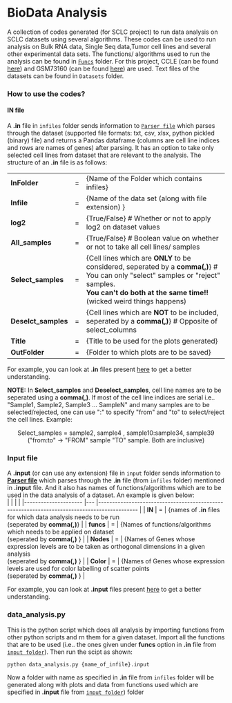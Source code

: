 # BioData Analysis  
   
A collection of codes generated (for SCLC project) to run data analysis on SCLC datasets using several algorithms. These codes can be used to run analysis on Bulk RNA data, Single Seq data,Tumor cell lines and several other experimental data sets. The functions/ algorithms used to run the analysis can be found in [``Funcs``](https://github.com/uday2607/CSB-SCLC/tree/master/Additional_Codes/BioData-Analysis/Funcs) folder. For this project, CCLE (can be found [here](https://data.broadinstitute.org/ccle_legacy_data/mRNA_expression/CCLE_Expression_2012-09-29.res)) and GSM73160 (can be found [here](https://www.ncbi.nlm.nih.gov/geo/query/acc.cgi?acc=GSE73160)) are used. Text files of the datasets can be found in ``Datasets`` folder.
  
### How to use the codes?  
#### IN file  
A **.in** file in ``infiles`` folder sends information to [``Parser file``](https://github.com/uday2607/CSB-SCLC/blob/master/Additional_Codes/BioData-Analysis/Parse.py) which parses through the dataset (supported file formats: txt, csv, xlsx, python pickled (binary) file) and returns a Pandas dataframe \(columns are cell line indices and rows are names of genes) after parsing. It has an option to take only selected cell lines from dataset that are relevant to the analysis. The structure of an **.in** file is as follows: 

|                     	|   	|                                                                                            	|
|---------------------	|---	|--------------------------------------------------------------------------------------------	|
| **InFolder**        	| = 	| {Name of the Folder which contains infiles}                                                            	|
| **Infile**          	| = 	| {Name of the data set (along with file extension) }                                        	|
| **log2**            	| = 	| {True/False} # Whether or not to apply log2 on dataset values                              	|
| **All_samples**     	| = 	| {True/False} # Boolean value on whether or not to take all cell lines/ samples              	|
| **Select_samples**  	| = 	| {Cell lines which are **ONLY** to be considered, seperated by a **comma(,)**} # You can only "select" samples or "reject" samples.<br> **You can't do both at the same time!!**(wicked weird things happens) 	|
| **Deselct_samples** 	| = 	| {Cell lines which are **NOT** to be included, seperated by a **comma(,)**} # Opposite of select_columns                     	|
| **Title**           	| = 	| {Title to be used for the plots generated}                                                       	|
| **OutFolder**       	| = 	| {Folder to which plots are to be saved}                                                    	|

For example, you can look at **.in** files present [here](https://github.com/uday2607/CSB-SCLC/tree/master/Additional_Codes/BioData-Analysis/infiles) to get a better understanding.
    
**NOTE:** In **Select_samples** and **Deselect_samples**, cell line names are to be seperated using a **comma(,)**. If most of the cell line indices are serial i.e.. "Sample1, Sample2, Sample3 ... SampleN" and many samples are to be selected/rejected, one can use ":" to specify "from" and "to" to select/reject the cell lines. Example:  
  
<p align="center",display: inline-block>Select_samples = sample2, sample4 , sample10:sample34, sample39 <br>  
("from:to" -> "FROM" sample "TO" sample. Both are inclusive)  </p>

### Input file
A **.input** (or can use any extension) file in ``input`` folder sends information to **[Parser file](https://github.com/uday2607/CSB-SCLC/blob/master/Additional_Codes/BioData-Analysis/Parse.py)** which parses through the **.in** file (from ``infiles`` folder) mentioned in **.input** file. And it also has names of functions/algorithms which are to be used in the data analysis of a dataset. An example is given below:  
|                     	|   	|                                                                                            	|
|---------------------	|---	|--------------------------------------------------------------------------------------------	|
| **IN**        	      | = 	| {names of **.in** files for which data analysis needs to be run <br> (seperated by **comma(,)**}                |
| **funcs**           	| = 	| {Names of functions/algorithms which needs to be applied on dataset <br> (seperated by **comma(,)** }                	|
| **Nodes**             | =   | {Names of Genes whose expression levels are to be taken as orthogonal dimensions in a given analysis <br> (seperated by **comma(,)** }           	  |
| **Color**             | =   | {Names of Genes whose expression levels are used for color labelling of scatter points <br> (seperated by **comma(,)** }        	|

For example, you can look at **.input** files present [here](https://github.com/uday2607/CSB-SCLC/tree/master/Additional_Codes/BioData-Analysis/input) to get a better understanding.
  
### data_analysis.py  
This is the python script which does all analysis by importing functions from other python scripts and rn them for a given dataset. Import all the functions that are to be used (i.e.. the ones given under **funcs** option in **.in** file from [``input folder``](https://github.com/uday2607/CSB-SCLC/tree/master/Additional_Codes/BioData-Analysis/input)). Then run the scipt as shown:
  
<pre><code>python data_analysis.py {name_of_infile}.input </code></pre>
  
Now a folder with name as specified in **.in** file from ``infiles`` folder will be generated along with plots and data from functions used which are specified in **.input** file from [``input folder``](https://github.com/uday2607/CSB-SCLC/tree/master/Additional_Codes/BioData-Analysis/input)) folder
